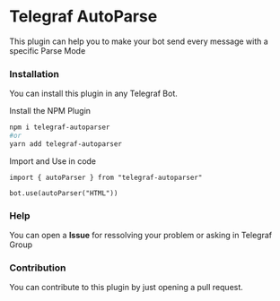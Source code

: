 # Telegraf AutoParse
This plugin can help you to make your bot send every message with a specific Parse Mode

### Installation
You can install this plugin in any Telegraf Bot.

Install the NPM Plugin
```bash
npm i telegraf-autoparser
#or
yarn add telegraf-autoparser
```

Import and Use in code

```TS (Node)
import { autoParser } from "telegraf-autoparser"

bot.use(autoParser("HTML"))
```
### Help
You can open a **Issue** for ressolving your problem or asking in Telegraf Group

### Contribution
You can contribute to this plugin by just opening a pull request.
